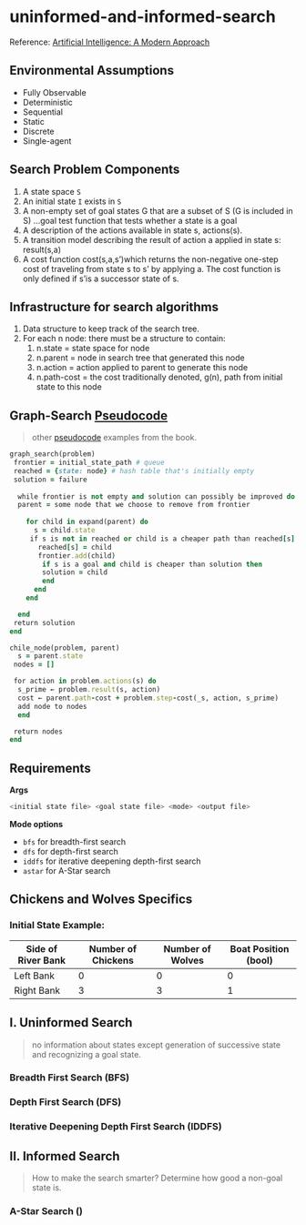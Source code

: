 # uninformed-and-informed-search
Reference: [Artificial Intelligence: A Modern Approach](http://aima.cs.berkeley.edu/)
## Environmental Assumptions
- Fully Observable
- Deterministic
- Sequential 
- Static 
- Discrete 
- Single-agent

## Search Problem Components
1. A state space `S`
2. An initial state `I` exists in `S`
3. A non-empty set of goal states G that are a subset of S (G is included in S) ...goal test function that tests whether a state is a goal
4. A description of the actions available in state s, actions(s).
5. A transition model describing the result of action a applied in state s: result(s,a)
6. A cost function cost(s,a,s’)which returns the non-negative one-step cost of traveling from state s to s’ by applying a.  The cost function is only defined if s’is a successor state of s.

## Infrastructure for search algorithms
1. Data structure to keep track of the search tree.
2. For each n node: there must be a structure to contain:
   1. n.state = state space for node
   2. n.parent = node in search tree that generated this node
   3. n.action = action applied to parent to generate this node
   4. n.path-cost = the cost traditionally denoted, g(n), path from initial state to this node

## Graph-Search [Pseudocode](https://github.com/aimacode/aima-pseudocode/blob/master/md/Tree-Search-and-Graph-Search.md)
> other [pseudocode](https://github.com/aimacode/aima-pseudocode/tree/master/md) examples from the book.

```rb
graph_search(problem)
 frontier = initial_state_path # queue
 reached = {state: node} # hash table that's initially empty
 solution = failure
 
  while frontier is not empty and solution can possibly be improved do
  parent = some node that we choose to remove from frontier 
    
    for child in expand(parent) do
      s = child.state
     if s is not in reached or child is a cheaper path than reached[s] then
       reached[s] = child
       frontier.add(child)
        if s is a goal and child is cheaper than solution then
        solution = child
        end
      end
    end

  end
 return solution
end
```

```rb
chile_node(problem, parent)
  s = parent.state
 nodes = []

 for action in problem.actions(s) do
  s_prime ← problem.result(s, action)
  cost ← parent.path-cost + problem.step-cost(_s, action, s_prime)
  add node to nodes
  end

 return nodes
end
```

## Requirements
**Args**
```zsh
<initial state file> <goal state file> <mode> <output file>
```
**Mode options**
- `bfs` for breadth-first search
- `dfs` for depth-first search
- `iddfs` for iterative deepening depth-first search
- `astar` for A-Star search

## Chickens and Wolves Specifics
### Initial State Example:
|Side of River Bank|Number of Chickens|Number of Wolves|Boat Position (bool)|
|------------------|------------------|----------------|--------------------|
|Left Bank|0|0|0|
|Right Bank|3|3|1|
## I. Uninformed Search
>no information about states except generation of successive state and recognizing a goal state.

### Breadth First Search (BFS)

### Depth First Search (DFS)

### Iterative Deepening Depth First Search (IDDFS)

## II. Informed Search
>How to make the search smarter? Determine how good a non-goal state is.

### A-Star Search ()
